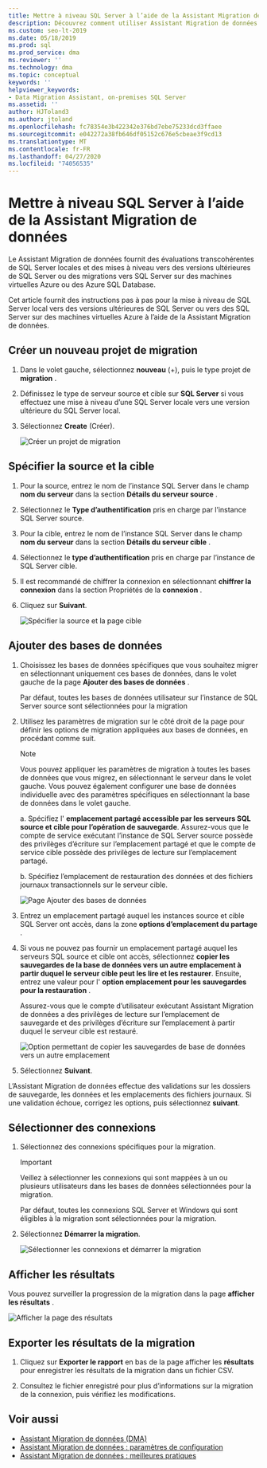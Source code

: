 ```yaml
---
title: Mettre à niveau SQL Server à l’aide de la Assistant Migration de données
description: Découvrez comment utiliser Assistant Migration de données pour mettre à niveau un SQL Server local vers une version ultérieure de SQL Server ou pour SQL Server sur des machines virtuelles Azure
ms.custom: seo-lt-2019
ms.date: 05/18/2019
ms.prod: sql
ms.prod_service: dma
ms.reviewer: ''
ms.technology: dma
ms.topic: conceptual
keywords: ''
helpviewer_keywords:
- Data Migration Assistant, on-premises SQL Server
ms.assetid: ''
author: HJToland3
ms.author: jtoland
ms.openlocfilehash: fc78354e3b422342e376bd7ebe75233dcd3ffaee
ms.sourcegitcommit: e042272a38fb646df05152c676e5cbeae3f9cd13
ms.translationtype: MT
ms.contentlocale: fr-FR
ms.lasthandoff: 04/27/2020
ms.locfileid: "74056535"
---
```

# <a name="upgrade-sql-server-using-the-data-migration-assistant"></a>Mettre à niveau SQL Server à l’aide de la Assistant Migration de données

Le Assistant Migration de données fournit des évaluations transcohérentes de SQL Server locales et des mises à niveau vers des versions ultérieures de SQL Server ou des migrations vers SQL Server sur des machines virtuelles Azure ou des Azure SQL Database.

Cet article fournit des instructions pas à pas pour la mise à niveau de SQL Server local vers des versions ultérieures de SQL Server ou vers des SQL Server sur des machines virtuelles Azure à l’aide de la Assistant Migration de données.

## <a name="create-a-new-migration-project"></a>Créer un nouveau projet de migration

1. Dans le volet gauche, sélectionnez **nouveau** (+), puis le type projet de **migration** .

2. Définissez le type de serveur source et cible sur **SQL Server** si vous effectuez une mise à niveau d’une SQL Server locale vers une version ultérieure du SQL Server local.

3. Sélectionnez **Create** (Créer).

   ![Créer un projet de migration](../dma/media/NewCreate.png)

## <a name="specify-the-source-and-target"></a>Spécifier la source et la cible

1. Pour la source, entrez le nom de l’instance SQL Server dans le champ **nom du serveur** dans la section **Détails du serveur source** . 

2. Sélectionnez le **Type d’authentification** pris en charge par l’instance SQL Server source.

3. Pour la cible, entrez le nom de l’instance SQL Server dans le champ **nom du serveur** dans la section **Détails du serveur cible** . 

4. Sélectionnez le **type d’authentification** pris en charge par l’instance de SQL Server cible.

5. Il est recommandé de chiffrer la connexion en sélectionnant **chiffrer la connexion** dans la section Propriétés de la **connexion** .

6. Cliquez sur **Suivant**.

   ![Spécifier la source et la page cible](../dma/media/SourceTarget.png)

## <a name="add-databases"></a>Ajouter des bases de données

1. Choisissez les bases de données spécifiques que vous souhaitez migrer en sélectionnant uniquement ces bases de données, dans le volet gauche de la page **Ajouter des bases de données** .

   Par défaut, toutes les bases de données utilisateur sur l’instance de SQL Server source sont sélectionnées pour la migration

2. Utilisez les paramètres de migration sur le côté droit de la page pour définir les options de migration appliquées aux bases de données, en procédant comme suit.

   > [!NOTE]
   > Vous pouvez appliquer les paramètres de migration à toutes les bases de données que vous migrez, en sélectionnant le serveur dans le volet gauche. Vous pouvez également configurer une base de données individuelle avec des paramètres spécifiques en sélectionnant la base de données dans le volet gauche.

    a. Spécifiez l' **emplacement partagé accessible par les serveurs SQL source et cible pour l’opération de sauvegarde**. Assurez-vous que le compte de service exécutant l’instance de SQL Server source possède des privilèges d’écriture sur l’emplacement partagé et que le compte de service cible possède des privilèges de lecture sur l’emplacement partagé.

    b. Spécifiez l’emplacement de restauration des données et des fichiers journaux transactionnels sur le serveur cible.

    ![Page Ajouter des bases de données](../dma/media/AddDatabases.png)

3. Entrez un emplacement partagé auquel les instances source et cible SQL Server ont accès, dans la zone **options d’emplacement du partage** .

4. Si vous ne pouvez pas fournir un emplacement partagé auquel les serveurs SQL source et cible ont accès, sélectionnez **copier les sauvegardes de la base de données vers un autre emplacement à partir duquel le serveur cible peut les lire et les restaurer**. Ensuite, entrez une valeur pour l' **option emplacement pour les sauvegardes pour la restauration** . 

   Assurez-vous que le compte d’utilisateur exécutant Assistant Migration de données a des privilèges de lecture sur l’emplacement de sauvegarde et des privilèges d’écriture sur l’emplacement à partir duquel le serveur cible est restauré.

   ![Option permettant de copier les sauvegardes de base de données vers un autre emplacement](../dma/media/CopyDatabaseDifferentLocation.png)

5. Sélectionnez **Suivant**.

L’Assistant Migration de données effectue des validations sur les dossiers de sauvegarde, les données et les emplacements des fichiers journaux. Si une validation échoue, corrigez les options, puis sélectionnez **suivant**.

## <a name="select-logins"></a>Sélectionner des connexions

1. Sélectionnez des connexions spécifiques pour la migration.

   > [!IMPORTANT]
   > Veillez à sélectionner les connexions qui sont mappées à un ou plusieurs utilisateurs dans les bases de données sélectionnées pour la migration.   

   Par défaut, toutes les connexions SQL Server et Windows qui sont éligibles à la migration sont sélectionnées pour la migration.

2. Sélectionnez **Démarrer la migration**.

   ![Sélectionner les connexions et démarrer la migration](../dma/media/SelectLogins.png)

## <a name="view-results"></a>Afficher les résultats

Vous pouvez surveiller la progression de la migration dans la page **afficher les résultats** .

![Afficher la page des résultats](../dma/media/ViewResults.png)

## <a name="export-migration-results"></a>Exporter les résultats de la migration

1. Cliquez sur **Exporter le rapport** en bas de la page afficher les **résultats** pour enregistrer les résultats de la migration dans un fichier CSV.

2. Consultez le fichier enregistré pour plus d’informations sur la migration de la connexion, puis vérifiez les modifications.

## <a name="see-also"></a>Voir aussi

- [Assistant Migration de données (DMA)](../dma/dma-overview.md)
- [Assistant Migration de données : paramètres de configuration](../dma/dma-configurationsettings.md)
- [Assistant Migration de données : meilleures pratiques](../dma/dma-bestpractices.md)

